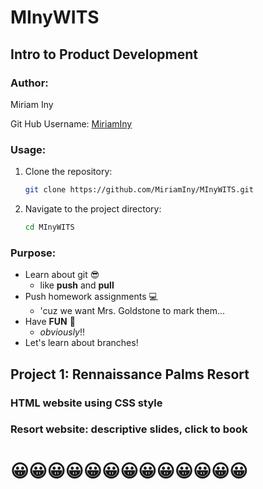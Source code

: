# MInyWITS
## Intro to Product Development


### Author: 
Miriam Iny 

Git Hub Username: [MiriamIny](https://github.com/MiriamIny)
### Usage:

1. Clone the repository:
    ```bash
    git clone https://github.com/MiriamIny/MInyWITS.git
    ```

2. Navigate to the project directory:
    ```bash
    cd MInyWITS
    ```
### Purpose:
- Learn about git 😎
    - like **push** and **pull**
- Push homework assignments 💻
    - 'cuz we want Mrs. Goldstone to mark them...
- Have **FUN** 🎉
    - *obviously*!!
- Let's learn about branches!

## Project 1: Rennaissance Palms Resort
### HTML website using CSS style
### Resort website: descriptive slides, click to book


#               😀😀😀😀😀😀😀😀😀😀😀😀😀





